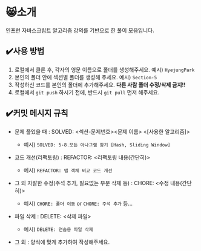 # 😸소개
인프런 자바스크립트 알고리즘 강의를 기반으로 한 풀이 모음입니다.

## ✔️사용 방법
1. 로컬에서 클론 후, 각자의 영문 이름으로 폴더를 생성해주세요. 예시) `HyejungPark`
2. 본인의 폴더 안에 섹션별 폴더를 생성해 주세요. 예시) `Section-5`
3. 작성하신 코드를 본인의 폴더에 추가해주세요. **다른 사람 폴더 수정/삭제 금지!!**
4. 로컬에서 `git push` 하시기 전에, 반드시 `git pull` 먼저 해주세요.

## ✔️커밋 메시지 규칙
* 문제 풀었을 때 : SOLVED: <섹션-문제번호><문제 이름> <[사용한 알고리즘]>
  - 예시) `SOLVED: 5-8.모든 아나그램 찾기 [Hash, Sliding Window]`
  
* 코드 개선(리팩토링) : REFACTOR: <리팩토링 내용(간단히)>
  - 예시) `REFACTOR: 맵 객체 비교 코드 개선`
  
* 그 외 자잘한 수정(주석 추가, 필요없는 부분 삭제 등) : CHORE: <수정 내용(간단히)>
  - 예시) `CHORE: 폴더 이동` or `CHORE: 주석 추가` 등...
  
* 파일 삭제 : DELETE: <삭제 파일>
  - 예시) `DELETE: 연습용 파일 삭제`
  
* 그 외 : 양식에 맞게 추가하여 작성해주세요.
